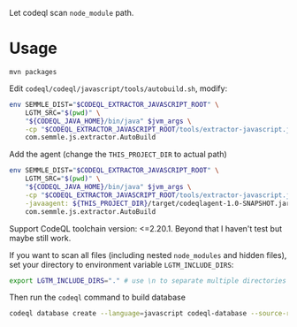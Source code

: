 Let codeql scan `node_module` path.

# Usage

```base
mvn packages
```
Edit `codeql/codeql/javascript/tools/autobuild.sh`, modify:
```bash
env SEMMLE_DIST="$CODEQL_EXTRACTOR_JAVASCRIPT_ROOT" \
    LGTM_SRC="$(pwd)" \
    "${CODEQL_JAVA_HOME}/bin/java" $jvm_args \
    -cp "$CODEQL_EXTRACTOR_JAVASCRIPT_ROOT/tools/extractor-javascript.jar" \
    com.semmle.js.extractor.AutoBuild
```
Add the agent (change the `THIS_PROJECT_DIR` to actual path)
```bash
env SEMMLE_DIST="$CODEQL_EXTRACTOR_JAVASCRIPT_ROOT" \
    LGTM_SRC="$(pwd)" \
    "${CODEQL_JAVA_HOME}/bin/java" $jvm_args \
    -cp "$CODEQL_EXTRACTOR_JAVASCRIPT_ROOT/tools/extractor-javascript.jar" \
    -javaagent: ${THIS_PROJECT_DIR}/target/codeqlagent-1.0-SNAPSHOT.jar \
    com.semmle.js.extractor.AutoBuild
```
Support CodeQL toolchain version: <=2.20.1. Beyond that I haven't test but maybe still work.

If you want to scan all files (including nested `node_modules` and hidden files), set your directory to environment variable `LGTM_INCLUDE_DIRS`:
```bash
export LGTM_INCLUDE_DIRS="." # use \n to separate multiple directories
```
Then run the `codeql` command to build database
```bash
codeql database create --language=javascript codeql-database --source-root="$TARGET_DIR" --overwrite
```